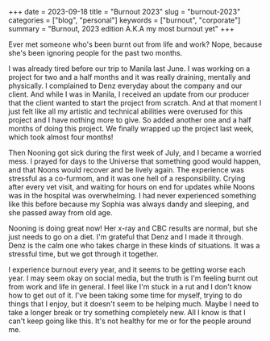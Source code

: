 +++
date = 2023-09-18
title = "Burnout 2023"
slug = "burnout-2023"
categories = ["blog", "personal"]
keywords = ["burnout", "corporate"]
summary = "Burnout, 2023 edition A.K.A my most burnout yet"
+++

Ever met someone who's been burnt out from life and work? Nope, because she's been ignoring people for the past two months.

I was already tired before our trip to Manila last June. I was working on a project for two and a half months and it was really draining, mentally and physically. I complained to Denz everyday about the company and our client. And while I was in Manila, I received an update from our producer that the client wanted to start the project from scratch. And at that moment I just felt like all my artistic and technical abilities were overused for this project and I have nothing more to give. So added another one and a half months of doing this project. We finally wrapped up the project last week, which took almost four months!

Then Nooning got sick during the first week of July, and I became a worried mess. I prayed for days to the Universe that something good would happen, and that Noons would recover and be lively again. The experience was stressful as a co-furmom, and it was one hell of a responsibility. Crying after every vet visit, and waiting for hours on end for updates while Noons was in the hospital was overwhelming. I had never experienced something like this before because my Sophia was always dandy and sleeping, and she passed away from old age.

Nooning is doing great now! Her x-ray and CBC results are normal, but she just needs to go on a diet. I'm grateful that Denz and I made it through. Denz is the calm one who takes charge in these kinds of situations. It was a stressful time, but we got through it together.

I experience burnout every year, and it seems to be getting worse each year. I may seem okay on social media, but the truth is I'm feeling burnt out from work and life in general. I feel like I'm stuck in a rut and I don't know how to get out of it. I've been taking some time for myself, trying to do things that I enjoy, but it doesn't seem to be helping much. Maybe I need to take a longer break or try something completely new. All I know is that I can't keep going like this. It's not healthy for me or for the people around me.